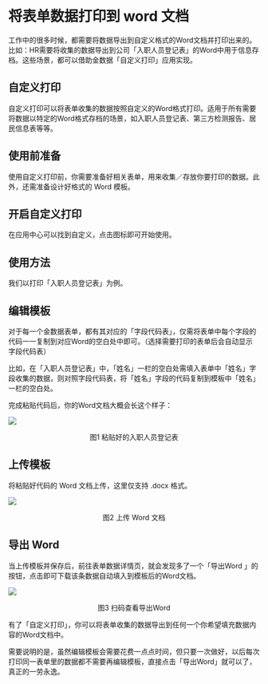 # 将表单数据打印到 word 文档

工作中的很多时候，都需要将数据导出到自定义格式的Word文档并打印出来的。比如：HR需要将收集的数据导出到公司「入职人员登记表」的Word中用于信息存档。这些场景，都可以借助金数据「自定义打印」应用实现。

## 自定义打印

自定义打印可以将表单收集的数据按照自定义的Word格式打印。适用于所有需要将数据以特定的Word格式存档的场景，如入职人员登记表、第三方检测报告、居民信息表等等。

## 使用前准备

使用自定义打印前，你需要准备好相关表单，用来收集／存放你要打印的数据。此外，还需准备设计好格式的 Word 模板。

## 开启自定义打印

在应用中心可以找到自定义，点击图标即可开始使用。


## 使用方法

我们以打印「入职人员登记表」为例。

## 编辑模板

对于每一个金数据表单，都有其对应的「字段代码表」，仅需将表单中每个字段的代码一一复制到对应Word的空白处中即可。（选择需要打印的表单后会自动显示字段代码表）

比如，在「入职人员登记表」中，「姓名」一栏的空白处需填入表单中「姓名」字段收集的数据，则对照字段代码表，将「姓名」字段的代码复制到模板中「姓名」一栏的空白处。

完成粘贴代码后，你的Word文档大概会长这个样子：

![](https://ws1.sinaimg.cn/large/c25e83dbgy1flxyukb0dxj21eu1160zw.jpg)

<center>图1 粘贴好的入职人员登记表</center>

## 上传模板

将粘贴好代码的 Word 文档上传，这里仅支持 .docx 格式。

![](https://ws1.sinaimg.cn/large/c25e83dbgy1flxywjv12uj21hc099my0.jpg)

<center>图2 上传 Word 文档</center>

## 导出 Word

当上传模板并保存后，前往表单数据详情页，就会发现多了一个「导出Word 」的按钮，点击即可下载该条数据自动填入到模板后的Word文档。

![](https://ws1.sinaimg.cn/large/c25e83dbgy1flxyyd0cv8j207s07s0r5.jpg)

<center>图3 扫码查看导出Word</center>

有了「自定义打印」，你可以将表单收集的数据导出到任何一个你希望填充数据内容的Word文档中。

需要说明的是，虽然编辑模板会需要花费一点点时间，但只要一次做好，以后每次打印同一表单里的数据都不需要再编辑模板，直接点击「导出Word」就可以了，真正的一劳永逸。
